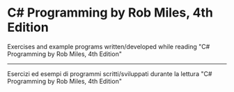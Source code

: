 C# Programming by Rob Miles, 4th Edition
================

Exercises and example programs written/developed while reading "C# Programming by Rob Miles, 4th Edition"

------------------

Esercizi ed esempi di programmi scritti/sviluppati durante la lettura "C# Programming by Rob Miles, 4th Edition"
